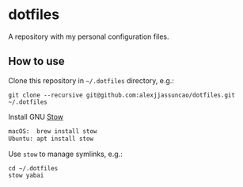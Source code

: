 # dotfiles

A repository with my personal configuration files.

## How to use

Clone this repository in `~/.dotfiles` directory, e.g.:

    git clone --recursive git@github.com:alexjjassuncao/dotfiles.git ~/.dotfiles

Install GNU [Stow](https://www.gnu.org/software/stow)

```bash
macOS:  brew install stow
Ubuntu: apt install stow
```

Use `stow` to manage symlinks, e.g.:

    cd ~/.dotfiles
    stow yabai
